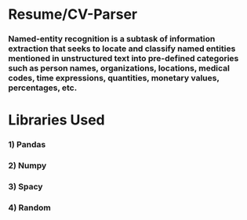 # Resume/CV-Parser
### Named-entity recognition is a subtask of information extraction that seeks to locate and classify named entities mentioned in unstructured text into pre-defined categories such as person names, organizations, locations, medical codes, time expressions, quantities, monetary values, percentages, etc.
# Libraries Used
### 1) Pandas

### 2) Numpy

### 3) Spacy

### 4) Random
